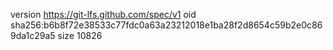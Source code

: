 version https://git-lfs.github.com/spec/v1
oid sha256:b6b8f72e38533c77fdc0a63a23212018e1ba28f2d8654c59b2e0c869da1c29a5
size 10826
